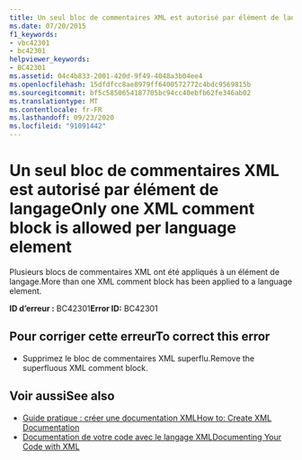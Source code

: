 ```yaml
---
title: Un seul bloc de commentaires XML est autorisé par élément de langage
ms.date: 07/20/2015
f1_keywords:
- vbc42301
- bc42301
helpviewer_keywords:
- BC42301
ms.assetid: 04c4b833-2001-420d-9f49-4048a3b04ee4
ms.openlocfilehash: 15dfdfcc8ae8979ff6400572772c4bdc9569815b
ms.sourcegitcommit: bf5c5850654187705bc94cc40ebfb62fe346ab02
ms.translationtype: MT
ms.contentlocale: fr-FR
ms.lasthandoff: 09/23/2020
ms.locfileid: "91091442"
---
```

# <a name="only-one-xml-comment-block-is-allowed-per-language-element"></a><span data-ttu-id="1ba56-102">Un seul bloc de commentaires XML est autorisé par élément de langage</span><span class="sxs-lookup"><span data-stu-id="1ba56-102">Only one XML comment block is allowed per language element</span></span>

<span data-ttu-id="1ba56-103">Plusieurs blocs de commentaires XML ont été appliqués à un élément de langage.</span><span class="sxs-lookup"><span data-stu-id="1ba56-103">More than one XML comment block has been applied to a language element.</span></span>  
  
 <span data-ttu-id="1ba56-104">**ID d’erreur :** BC42301</span><span class="sxs-lookup"><span data-stu-id="1ba56-104">**Error ID:** BC42301</span></span>  
  
## <a name="to-correct-this-error"></a><span data-ttu-id="1ba56-105">Pour corriger cette erreur</span><span class="sxs-lookup"><span data-stu-id="1ba56-105">To correct this error</span></span>  
  
- <span data-ttu-id="1ba56-106">Supprimez le bloc de commentaires XML superflu.</span><span class="sxs-lookup"><span data-stu-id="1ba56-106">Remove the superfluous XML comment block.</span></span>  
  
## <a name="see-also"></a><span data-ttu-id="1ba56-107">Voir aussi</span><span class="sxs-lookup"><span data-stu-id="1ba56-107">See also</span></span>

- [<span data-ttu-id="1ba56-108">Guide pratique : créer une documentation XML</span><span class="sxs-lookup"><span data-stu-id="1ba56-108">How to: Create XML Documentation</span></span>](../programming-guide/program-structure/how-to-create-xml-documentation.md)
- [<span data-ttu-id="1ba56-109">Documentation de votre code avec le langage XML</span><span class="sxs-lookup"><span data-stu-id="1ba56-109">Documenting Your Code with XML</span></span>](../programming-guide/program-structure/documenting-your-code-with-xml.md)
